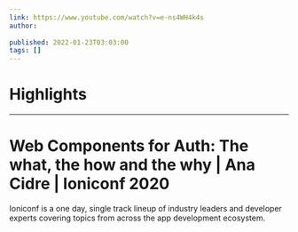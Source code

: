 ```yaml
---
link: https://www.youtube.com/watch?v=e-ns4WH4k4s
author: 
   
published: 2022-01-23T03:03:00
tags: []
---
```

# Highlights


---
# Web Components for Auth: The what, the how and the why | Ana Cidre | Ioniconf 2020
Ioniconf is a one day, single track lineup of industry leaders and developer experts covering topics from across the app development ecosystem.